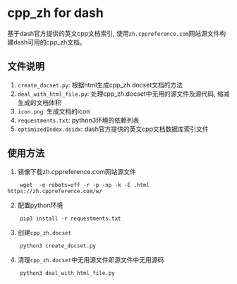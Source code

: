 # cpp_zh for dash

基于dash官方提供的英文cpp文档索引, 使用`zh.cppreference.com`网站源文件构建dash可用的cpp_zh文档。

## 文件说明

1. `create_docset.py`: 根据html生成cpp_zh.docset文档的方法
2. `deal_with_html_file.py`: 处理cpp_zh.docset中无用的源文件及源代码, 缩减生成的文档体积
3. `icon.png`: 生成文档的icon
4. `requestments.txt`: python3环境的依赖列表
5. `optimizedIndex.dsidx`: dash官方提供的英文cpp文档数据库索引文件

## 使用方法

1. 镜像下载zh.cppreference.com网站源文件
```shell
    wget  -e robots=off -r -p -np -k -E .html https://zh.cppreference.com/w/
```
2. 配置python环境
```shell
    pip3 install -r requestments.txt
```
3. 创建`cpp_zh.docset`
```python
    python3 create_docset.py
```
4. 清理`cpp_zh.docset`中无用源文件即源文件中无用源码
```python
    python3 deal_with_html_file.py
```